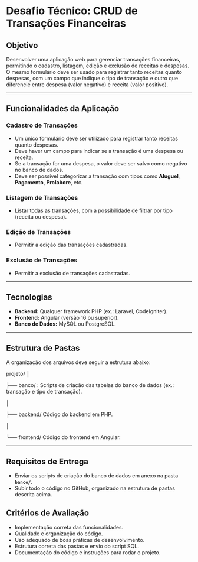 # Desafio Técnico: CRUD de Transações Financeiras

## Objetivo
Desenvolver uma aplicação web para gerenciar transações financeiras, permitindo o cadastro, listagem, edição e exclusão de receitas e despesas. O mesmo formulário deve ser usado para registrar tanto receitas quanto despesas, com um campo que indique o tipo de transação e outro que diferencie entre despesa (valor negativo) e receita (valor positivo).

---

## Funcionalidades da Aplicação
### Cadastro de Transações
- Um único formulário deve ser utilizado para registrar tanto receitas quanto despesas.
- Deve haver um campo para indicar se a transação é uma despesa ou receita.
- Se a transação for uma despesa, o valor deve ser salvo como negativo no banco de dados.
- Deve ser possível categorizar a transação com tipos como **Aluguel**, **Pagamento**, **Prolabore**, etc.

### Listagem de Transações
- Listar todas as transações, com a possibilidade de filtrar por tipo (receita ou despesa).

### Edição de Transações
- Permitir a edição das transações cadastradas.

### Exclusão de Transações
- Permitir a exclusão de transações cadastradas.

---

## Tecnologias
- **Backend:** Qualquer framework PHP (ex.: Laravel, CodeIgniter).
- **Frontend:** Angular (versão 16 ou superior).
- **Banco de Dados:** MySQL ou PostgreSQL.

---

## Estrutura de Pastas
A organização dos arquivos deve seguir a estrutura abaixo:

projeto/ │

  ├── banco/ : Scripts de criação das tabelas do banco de dados (ex.: transação e tipo de transação). 
  
  │ 
  
  ├── backend/
   Código do backend em PHP.
   
  │
  
  └── frontend/ 
   Código do frontend em Angular.

---

   ## Requisitos de Entrega
- Enviar os scripts de criação do banco de dados em anexo na pasta **`banco/`**.
- Subir todo o código no GitHub, organizado na estrutura de pastas descrita acima.

## Critérios de Avaliação
- Implementação correta das funcionalidades.
- Qualidade e organização do código.
- Uso adequado de boas práticas de desenvolvimento.
- Estrutura correta das pastas e envio do script SQL.
- Documentação do código e instruções para rodar o projeto.
  
        
   
